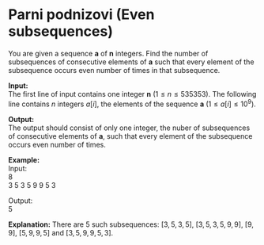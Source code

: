 # Parni podnizovi (Even subsequences)

You are given a sequence **a** of **n** integers. Find the number of subsequences of consecutive elements of **a** such that every element of the subsequence occurs even number of times in that subsequence.

**Input:**  
The first line of input contains one integer **n** ($1\leq n\leq 535353$). The following line contains $n$ integers $a[i]$, the elements of the sequence **a** ($1\leq a[i] \leq 10^9$).

**Output:**  
The output should consist of only one integer, the nuber of subsequences of consecutive elements of **a**, such that every element of the subsequence occurs even number of times.

**Example:**  
Input:  
8  
3 5 3 5 9 9 5 3

Output:  
5

**Explanation:** There are 5 such subsequences: $[3, 5, 3, 5]$, $[3, 5, 3, 5, 9, 9]$, $[9, 9]$, $[5, 9, 9, 5]$ and $[3, 5, 9, 9, 5, 3]$. 
